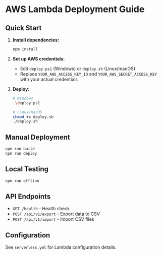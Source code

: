 # AWS Lambda Deployment Guide

## Quick Start

1. **Install dependencies:**

   ```bash
   npm install
   ```

2. **Set up AWS credentials:**

   - Edit `deploy.ps1` (Windows) or `deploy.sh` (Linux/macOS)
   - Replace `YOUR_AWS_ACCESS_KEY_ID` and `YOUR_AWS_SECRET_ACCESS_KEY` with your actual credentials

3. **Deploy:**

   ```bash
   # Windows
   .\deploy.ps1

   # Linux/macOS
   chmod +x deploy.sh
   ./deploy.sh
   ```

## Manual Deployment

```bash
npm run build
npm run deploy
```

## Local Testing

```bash
npm run offline
```

## API Endpoints

- `GET /health` - Health check
- `POST /api/v1/export` - Export data to CSV
- `POST /api/v1/import` - Import CSV files

## Configuration

See `serverless.yml` for Lambda configuration details.
